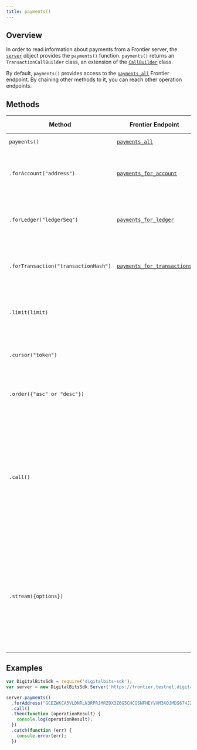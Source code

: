 ```yaml
---
title: payments()
---
```


## Overview

In order to read information about payments from a Frontier server, the [`server`](./server.md) object provides the `payments()` function. `payments()` returns an `TransactionCallBuilder` class, an extension of the [`CallBuilder`](./call_builder.md) class.

By default, `payments()` provides access to the [`payments_all`](https://developer.digitalbits.io/frontier/reference/payments-all.html) Frontier endpoint.  By chaining other methods to it, you can reach other operation endpoints.

## Methods

| Method | Frontier Endpoint | Param Type | Description |
| --- | --- | --- | --- |
| `payments()` | [`payments_all`](https://developer.digitalbits.io/frontier/reference/payments-all.html) |  | Access all payments.
| `.forAccount("address")` | [`payments_for_account`](https://developer.digitalbits.io/frontier/reference/payments-for-account.html) | `string` | Pass in the address of a particular account to access its payments.|
| `.forLedger("ledgerSeq")` | [`payments_for_ledger`](https://developer.digitalbits.io/frontier/reference/payments-for-ledger.html) | `string` | Pass in the sequence of a particular ledger to access its payments. |
| `.forTransaction("transactionHash")` | [`payments_for_transactions`](https://developer.digitalbits.io/frontier/reference/payments-for-transactions.html) | `string` |  Pass in the hash of a particular transaction to access its payments. |
| `.limit(limit)` | | `integer` | Limits the number of returned resources to the given `limit`.|
| `.cursor("token")` | | `string` | Return only resources after the given paging token. |
| `.order({"asc" or "desc"})` | | `string` |  Order the returned collection in "asc" or "desc" order. |
| `.call()` | | | Triggers a HTTP Request to the Frontier server based on the builder's current configuration.  Returns a `Promise` that resolves to the server's response.  For more on `Promise`, see [these docs](https://developer.mozilla.org/en-US/docs/Web/JavaScript/Reference/Global_Objects/Promise).|
| `.stream({options})` | | object of [properties](https://developer.mozilla.org/en-US/docs/Web/API/EventSource#Properties) | Creates an `EventSource` that listens for incoming messages from the server.  URL based on builder's current configuration.  For more on `EventSource`, see [these docs](https://developer.mozilla.org/en-US/docs/Web/API/EventSource). |


## Examples

```js
var DigitalBitsSdk = require('digitalbits-sdk');
var server = new DigitalBitsSdk.Server('https://frontier.testnet.digitalbits.io');

server.payments()
  .forAddress("GCEZWKCA5VLDNRLN3RPRJMRZOX3Z6G5CHCGSNFHEYVXM3XOJMDS674JZ")
  .call()
  .then(function (operationResult) {
    console.log(operationResult);
  })
  .catch(function (err) {
    console.error(err);
  })
```
